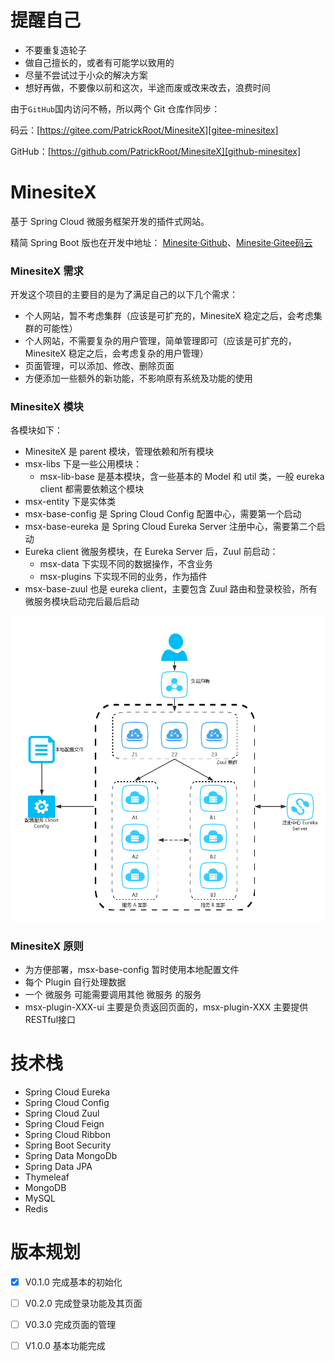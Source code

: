 
# 提醒自己

- 不要重复造轮子
- 做自己擅长的，或者有可能学以致用的
- 尽量不尝试过于小众的解决方案
- 想好再做，不要像以前和这次，半途而废或改来改去，浪费时间

由于`GitHub`国内访问不畅，所以两个 Git 仓库作同步：

码云：[https://gitee.com/PatrickRoot/MinesiteX][gitee-minesitex]

GitHub：[https://github.com/PatrickRoot/MinesiteX][github-minesitex]

# MinesiteX

基于 Spring Cloud 微服务框架开发的插件式网站。

精简 Spring Boot 版也在开发中地址： [Minesite·Github][github-minesite]、[Minesite·Gitee码云][gitee-minesite] 

### MinesiteX 需求

开发这个项目的主要目的是为了满足自己的以下几个需求：

- 个人网站，暂不考虑集群（应该是可扩充的，MinesiteX 稳定之后，会考虑集群的可能性）
- 个人网站，不需要复杂的用户管理，简单管理即可（应该是可扩充的，MinesiteX 稳定之后，会考虑复杂的用户管理）
- 页面管理，可以添加、修改、删除页面
- 方便添加一些额外的新功能，不影响原有系统及功能的使用
 
### MinesiteX 模块

  各模块如下：

- MinesiteX 是 parent 模块，管理依赖和所有模块
- msx-libs 下是一些公用模块：
    - msx-lib-base 是基本模块，含一些基本的 Model 和 util 类，一般 eureka client 都需要依赖这个模块
- msx-entity 下是实体类
- msx-base-config 是 Spring Cloud Config 配置中心，需要第一个启动
- msx-base-eureka 是 Spring Cloud Eureka Server 注册中心，需要第二个启动
- Eureka client 微服务模块，在 Eureka Server 后，Zuul 前启动：
    - msx-data 下实现不同的数据操作，不含业务
    - msx-plugins 下实现不同的业务，作为插件
- msx-base-zuul 也是 eureka client，主要包含 Zuul 路由和登录校验，所有微服务模块启动完后最后启动

![拓扑图](/doc/server.png?raw=true)

### MinesiteX 原则

- 为方便部署，msx-base-config 暂时使用本地配置文件
- 每个 Plugin 自行处理数据
- 一个 微服务 可能需要调用其他 微服务 的服务
- msx-plugin-XXX-ui 主要是负责返回页面的，msx-plugin-XXX 主要提供 RESTful接口

# 技术栈

- Spring Cloud Eureka
- Spring Cloud Config
- Spring Cloud Zuul
- Spring Cloud Feign
- Spring Cloud Ribbon
- Spring Boot Security
- Spring Data MongoDb
- Spring Data JPA
- Thymeleaf
- MongoDB
- MySQL
- Redis

# 版本规划

- [X] V0.1.0 完成基本的初始化
- [ ] V0.2.0 完成登录功能及其页面
- [ ] V0.3.0 完成页面的管理
- [ ] V1.0.0 基本功能完成


[github-minesitex]: https://github.com/PatrickRoot/MinesiteX
[gitee-minesitex]: https://gitee.com/PatrickRoot/MinesiteX

[github-minesite]: https://github.com/PatrickRoot/Minesite
[gitee-minesite]: https://gitee.com/PatrickRoot/Minesite